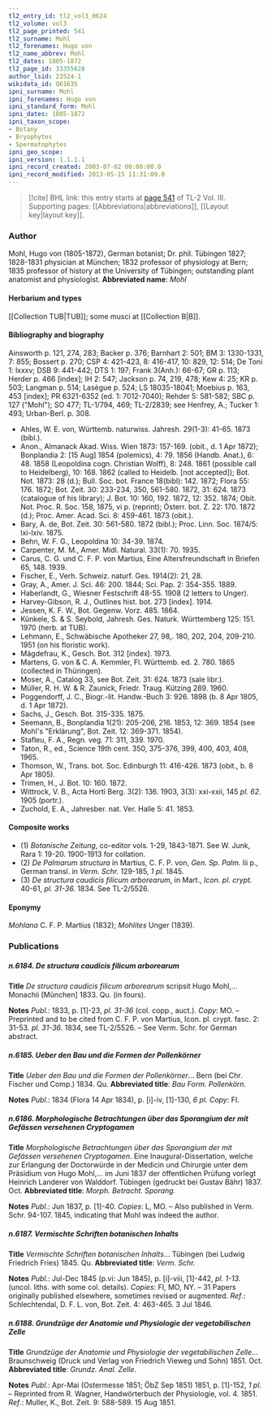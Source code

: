 ```yaml
---
tl2_entry_id: tl2_vol3_0624
tl2_volume: vol3
tl2_page_printed: 541
tl2_surname: Mohl
tl2_forenames: Hugo von
tl2_name_abbrev: Mohl
tl2_dates: 1805-1872
tl2_page_id: 33355628
author_lsid: 23524-1
wikidata_id: Q61635
ipni_surname: Mohl
ipni_forenames: Hugo von
ipni_standard_form: Mohl
ipni_dates: 1805-1872
ipni_taxon_scope: 
- Botany
- Bryophytes
- Spermatophytes
ipni_geo_scope: 
ipni_version: 1.1.1.1
ipni_record_created: 2003-07-02 00:00:00.0
ipni_record_modified: 2013-05-15 11:31:09.0
---
```



> [!cite] BHL link: this entry starts at [page 541](https://www.biodiversitylibrary.org/page/33355628) of TL-2 Vol. III.
> Supporting pages: [[Abbreviations|abbreviations]], [[Layout key|layout key]].

### Author

Mohl, Hugo von (1805-1872), German botanist; Dr. phil. Tübingen 1827; 1828-1831 physician at München; 1832 professor of physiology at Bern; 1835 professor of history at the University of Tübingen; outstanding plant anatomist and physiologist. 
**Abbreviated name**: *Mohl*

#### Herbarium and types

[[Collection TUB|TUB]]; some musci at [[Collection B|B]].

#### Bibliography and biography

Ainsworth p. 121, 274, 283; Backer p. 376; Barnhart 2: 501; BM 3: 1330-1331, 7: 855; Bossert p. 270; CSP 4: 421-423, 8: 416-417, 10: 829, 12: 514; De Toni 1: lxxxv; DSB 9: 441-442; DTS 1: 197; Frank 3(Anh.): 66-67; GR p. 113; Herder p. 466 \[index\]; IH 2: 547; Jackson p. 74, 219, 478; Kew 4: 25; KR p. 503; Langman p. 514; Lasègue p. 524; LS 18035-18041; Moebius p. 163, 453 \[index\]; PR 6321-6352 (ed. 1: 7012-7040); Rehder 5: 581-582; SBC p. 127 ("Mohl"); SO 477; TL-1/794, 469; TL-2/2839; see Henfrey, A.; Tucker 1: 493; Urban-Berl. p. 308.
- Ahles, W. E. von, Württemb. naturwiss. Jahresh. 29(1-3): 41-65. 1873 (bibl.).
- Anon., Almanack Akad. Wiss. Wien 1873: 157-169. (obit., d. 1 Apr 1872); Bonplandia 2: \[15 Aug\] 1854 (polemics), 4: 79. 1856 (Handb. Anat.), 6: 48. 1858 (Leopoldina cogn. Christian Wolff), 8: 248. 1861 (possible call to Heidelberg), 10: 168. 1862 (called to Heidelb. \[not accepted\]); Bot. Not. 1873: 28 (d.); Bull. Soc. bot. France 18(bibl): 142. 1872; Flora 55: 176. 1872; Bot. Zeit. 30: 233-234, 350, 561-580. 1872, 31: 624. 1873 (catalogue of his library); J. Bot. 10: 160, 192. 1872, 12: 352. 1874; Obit. Not. Proc. R. Soc. 158, 1875, vi p. (reprint); Österr. bot. Z. 22: 170. 1872 (d.); Proc. Amer. Acad. Sci. 8: 459-461. 1873 (obit.).
- Bary, A. de, Bot. Zeit. 30: 561-580. 1872 (bibl.); Proc. Linn. Soc. 1874/5: lxi-lxiv. 1875.
- Behn, W. F. G., Leopoldina 10: 34-39. 1874.
- Carpenter, M. M., Amer. Midl. Natural. 33(1): 70. 1935.
- Carus, C. G. und C. F. P. von Martius, Eine Altersfreundschaft in Briefen 65, 148. 1939.
- Fischer, E., Verh. Schweiz. naturf. Ges. 1914(2): 21, 28.
- Gray, A., Amer. J. Sci. 46: 200. 1844; Sci. Pap. 2: 354-355. 1889.
- Haberlandt, G., Wiesner Festschrift 48-55. 1908 (2 letters to Unger).
- Harvey-Gibson, R. J., Outlines hist. bot. 273 \[index\]. 1914.
- Jessen, K. F. W., Bot. Gegenw. Vorz. 485. 1864.
- Künkele, S. & S. Seybold, Jahresh. Ges. Naturk. Württemberg 125: 151. 1970 (herb. at TUB).
- Lehmann, E., Schwäbische Apotheker 27, 98,. 180, 202, 204, 209-210. 1951 (on his floristic work).
- Mägdefrau, K., Gesch. Bot. 312 \[index\]. 1973.
- Martens, G. von & C. A. Kemmler, Fl. Württemb. ed. 2. 780. 1865 (collected in Thüringen).
- Moser, A., Catalog 33, see Bot. Zeit. 31: 624. 1873 (sale libr.).
- Müller, R. H. W. & R. Zaunick, Friedr. Traug. Kützing 289. 1960.
- Poggendorff, J. C., Biogr.-lit. Handw.-Buch 3: 926. 1898 (b. 8 Apr 1805, d. 1 Apr 1872).
- Sachs, J., Gesch. Bot. 315-335. 1875.
- Seemann, B., Bonplandia 1(21): 205-206, 216. 1853, 12: 369. 1854 (see Mohl's "Erklärung", Bot. Zeit. 12: 369-371. 1854).
- Stafleu, F. A., Regn. veg. 71: 311, 339. 1970.
- Taton, R., ed., Science 19th cent. 350, 375-376, 399, 400, 403, 408, 1965.
- Thomson, W., Trans. bot. Soc. Edinburgh 11: 416-426. 1873 (obit., b. 8 Apr 1805).
- Trimen, H., J. Bot. 10: 160. 1872.
- Wittrock, V. B., Acta Horti Berg. 3(2): 136. 1903, 3(3): xxi-xxii, 145 *pl. 62.* 1905 (portr.).
- Zuchold, E. A., Jahresber. nat. Ver. Halle 5: 41. 1853.

#### Composite works

- (1) *Botanische Zeitung*, co-editor vols. 1-29, 1843-1871. See W. Junk, Rara 1: 19-20. 1900-1913 for collation.
- (2) *De Palmarum structura* in Martius, C. F. P. von, *Gen. Sp. Palm.* lii p., German transl. in *Verm. Schr.* 129-185, *1 pl*. 1845.
- (3) *De structura caudicis filicum arborearum*, in Mart., *Icon. pl. crypt.* 40-61, *pl. 31-36.* 1834. See TL-2/5526.

#### Eponymy

*Mohlana* C. F. P. Martius (1832); *Mohlites* Unger (1839).

### Publications

##### n.6184. De structura caudicis filicum arborearum

**Title**
*De structura caudicis filicum arborearum* scripsit Hugo Mohl,... Monachii \[München\] 1833. Qu. (in fours).

**Notes**
*Publ*.: 1833, p. \[1\]-23, *pl. 31-36* (col. copp., auct.). *Copy*: MO. – Preprinted and to be cited from C. F. P. von Martius, Icon. pl. crypt. fasc. 2: 31-53. *pl. 31-36.* 1834, see TL-2/5526. – See Verm. Schr. for German abstract.

##### n.6185. Ueber den Bau und die Formen der Pollenkörner

**Title**
*Ueber den Bau und die Formen der Pollenkörner*... Bern (bei Chr. Fischer und Comp.) 1834. Qu.
**Abbreviated title**: *Bau Form. Pollenkörn.*

**Notes**
*Publ*.: 1834 (Flora 14 Apr 1834), p. \[i\]-iv, \[1\]-130, *6 pl. Copy*: FI.

##### n.6186. Morphologische Betrachtungen über das Sporangium der mit Gefässen versehenen Cryptogamen

**Title**
*Morphologische Betrachtungen über das Sporangium der mit Gefässen versehenen Cryptogamen*. Eine Inaugural-Dissertation, welche zur Erlangung der Doctorwürde in der Medicin und Chirurgie unter dem Präsidium von Hugo Mohl,... im Juni 1837 der öffentlichen Prüfung vorlegt Heinrich Landerer von Walddorf. Tübingen (gedruckt bei Gustav Bähr) 1837. Oct.
**Abbreviated title**: *Morph. Betracht. Sporang.*

**Notes**
*Publ*.: Jun 1837, p. \[1\]-40. *Copies*: L, MO. – Also published in Verm. Schr. 94-107. 1845, indicating that Mohl was indeed the author.

##### n.6187. Vermischte Schriften botanischen Inhalts

**Title**
*Vermischte Schriften botanischen Inhalts*... Tübingen (bei Ludwig Friedrich Fries) 1845. Qu.
**Abbreviated title**: *Verm. Schr.*

**Notes**
*Publ*.: Jul-Dec 1845 (p.vi: Jun 1845), p. \[i\]-viii, \[1\]-442, *pl. 1-13.* (uncol. liths. with some col. details). *Copies*: FI, MO, NY. – 31 Papers originally published elsewhere, sometimes revised or augmented.
*Ref*.: Schlechtendal, D. F. L. von, Bot. Zeit. 4: 463-465. 3 Jul 1846.

##### n.6188. Grundzüge der Anatomie und Physiologie der vegetabilischen Zelle

**Title**
*Grundzüge der Anatomie und Physiologie der vegetabilischen Zelle*... Braunschweig (Druck und Verlag von Friedrich Vieweg und Sohn) 1851. Oct.
**Abbreviated title**: *Grundz. Anal. Zelle*.

**Notes**
*Publ*.: Apr-Mai (Ostermesse 1851; ÖbZ Sep 1851) 1851, p. \[1\]-152, *1 pl*. – Reprinted from R. Wagner, Handwörterbuch der Physiologie, vol. 4. 1851.
*Ref*.: Muller, K., Bot. Zeit. 9: 588-589. 15 Aug 1851.


